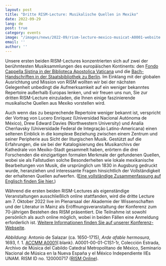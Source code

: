 ```yaml
---
layout: post
title: "Dritte RISM-Lecture: Musikalische Quellen in Mexiko"
date: 2022-09-29
lang: de
post: true
category: events
image: "/images/news/2022-09/rism-lecture-mexico-musicat-A0001-website.jpg"
email: ''
author: ''
---
```


Unsere ersten beiden RISM-Lectures konzentrierten sich auf zwei der berühmtesten Musiksammlungen des europäischen Kontinents: den [Fondo Cappella Sistina in der Biblioteca Apostolica Vaticana](/events/2021/03/04/rism-lecture-cappella-sistina-online.html) und die [Bach-Handschriften in der Staatsbibliothek zu Berlin](/events/2021/07/08/rism-lecture-bach-collection-berlin-staatsbibliothek-now-online.html). Im Einklang mit der globalen Ausrichtung und Mission von RISM wollten wir bei der nächsten Gelegenheit unbedingt die Aufmerksamkeit auf ein weniger bekanntes Repertoire außerhalb Europas lenken, und wir freuen uns nun, Sie zur dritten RISM-Lecture einzuladen, die Ihnen einige faszinierende musikalische Quellen aus Mexiko vorstellen wird.  

Auch wenn das zu besprechende Repertoire weniger bekannt ist, verspricht der Vortrag von Lucero Enríquez (Universidad Nacional Autónoma de México), Drew Edward Davies (Northwestern University) und Analía Cherñavsky (Universidade Federal de Integração Latino-Americana) einen seltenen Einblick in die komplexe Beziehung zwischen einem Zentrum und seiner Peripherie aus Sicht der liturgischen Musik. Gestützt auf die Erfahrungen, die sie bei der Katalogisierung des Musikarchivs der Kathedrale von Mexiko-Stadt gesammelt haben, erörtern die drei Forschenden die einzigartigen formalen Merkmale der gefundenen Quellen, wobei sie als Fallstudien solche Besonderheiten wie lokale mexikanische Bearbeitungen von Musik, die ursprünglich um 1830 in Augsburg gedruckt wurde, heranziehen und interessante Fragen hinsichtlich der Vollständigkeit der erhaltenen Quellen aufwerfen. ([Eine vollständige Zusammenfassung auf Englisch finden Sie hier.](/publications/conferences/musical-sources-past-future-2022/abstracts.html#rism-lecture))  

Während die ersten beiden RISM-Lectures als eigenständige Veranstaltungen ausschließlich online stattfanden, wird die dritte Lecture am 7. Oktober 2022 live im Plenarsaal der Akademie der Wissenschaften und der Literatur in Mainz als Eröffnungsveranstaltung der Konferenz zum 70-jährigen Bestehen des RISM präsentiert. Die Teilnahme ist sowohl persönlich als auch online möglich, wobei in beiden Fällen eine Anmeldung erforderlich ist. [Weitere Informationen finden Sie auf unserer Konferenz-Webseite](/publications/conferences/musical-sources-past-future-2022.html).

_Abbildung_: Antonio de Salazar (ca. 1650-1715), _Arde afable hermosura_, 1693, f. 1. [ACCMM A0001](http://musicat.unam.mx/nuevo/rism.php/0/A0001/0){:blank}. A0001-00-01-C1S1-1r, Colección Estrada, Archivo de Música del Cabildo Catedral Metropolitano de México, Seminario Nacional de Música en la Nueva España y el México Independiente IIEs UNAM. RISM ID no. 120000717 ([RISM Online](https://rism.online/sources/120000717)).
